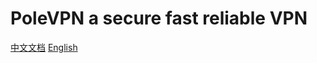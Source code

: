# PoleVPN a secure fast reliable VPN

[中文文档](https://www.polevpn.com/docs)
[English](https://www.polevpn.com/docs)
